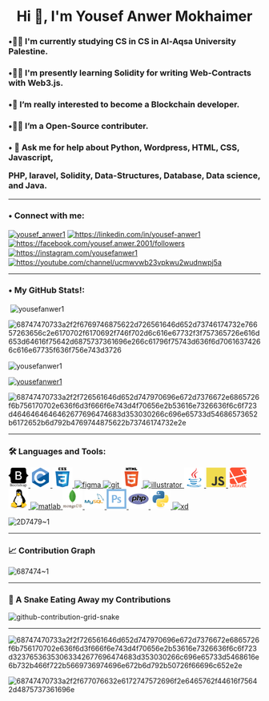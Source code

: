 <h1 align="center">Hi 👋, I'm Yousef Anwer Mokhaimer</h1>





<h3 align="left"> •👨‍🎓 I'm currently studying CS in CS in Al-Aqsa University Palestine.</h3><p align="left">

 <h3 align="left"> •👨‍💻 I'm presently learning Solidity for writing Web-Contracts with Web3.js.</h3><p align="left">

<h3 align="left"> •👀 I’m really interested to become a Blockchain developer.</h3> <p align="left">

<h3 align="left">•👨‍🏫 I’m a Open-Source contributer.</h3><p align="left">

<h3 align="left">• 💬 Ask me for help about  Python, Wordpress, HTML, CSS, Javascript,

PHP,  laravel, Solidity, Data-Structures, Database, Data science, and Java.</h3><p align="left">
 
__________________________________________________________________________________________________________________________________________


<h3 align="left">• Connect with me:</h3>
<p align="left">

<a href="https://twitter.com/yousef_anwer1" target="blank"><img align="center" src="https://raw.githubusercontent.com/rahuldkjain/github-profile-readme-generator/master/src/images/icons/Social/twitter.svg" alt="yousef_anwer1" height="30" width="40" /></a>
<a href="https://linkedin.com/in/https://linkedin.com/in/yousef-anwer1" target="blank"><img align="center" src="https://raw.githubusercontent.com/rahuldkjain/github-profile-readme-generator/master/src/images/icons/Social/linked-in-alt.svg" alt="https://linkedin.com/in/yousef-anwer1" height="30" width="40" /></a>
<a href="https://fb.com/https://facebook.com/yousef.anwer.2001/followers" target="blank"><img align="center" src="https://raw.githubusercontent.com/rahuldkjain/github-profile-readme-generator/master/src/images/icons/Social/facebook.svg" alt="https://facebook.com/yousef.anwer.2001/followers" height="30" width="40" /></a>
<a href="https://instagram.com/https://instagram.com/yousefanwer1" target="blank"><img align="center" src="https://raw.githubusercontent.com/rahuldkjain/github-profile-readme-generator/master/src/images/icons/Social/instagram.svg" alt="https://instagram.com/yousefanwer1" height="30" width="40" /></a>
<a href="https://www.youtube.com/c/https://youtube.com/channel/ucmwvwb23vpkwu2wudnwpj5a" target="blank"><img align="center" src="https://raw.githubusercontent.com/rahuldkjain/github-profile-readme-generator/master/src/images/icons/Social/youtube.svg" alt="https://youtube.com/channel/ucmwvwb23vpkwu2wudnwpj5a" height="30" width="40" /></a>
</p>

___________________________________________________________________________

<h3 align="left"> • My GitHub Stats!:</h3>
<p align="left">


<p>&nbsp;<img align="center" src="https://github-readme-stats.vercel.app/api?username=yousefanwer1&show_icons=true&locale=en" alt="yousefanwer1" /></p>

  ![68747470733a2f2f6769746875622d726561646d652d73746174732e76657263656c2e6170702f6170692f746f702d6c616e67732f3f757365726e616d653d64616f75642d6875737361696e266c61796f75743d636f6d70616374266c616e67735f636f756e743d3726](https://user-images.githubusercontent.com/101040488/207275394-ad2f3e70-a36b-4d1f-9350-0c72fd5ed689.svg)
  

<p><img align="center" src="https://github-readme-streak-stats.herokuapp.com/?user=yousefanwer1&" alt="yousefanwer1" /></p>




<p align="left"> <a href="https://github.com/ryo-ma/github-profile-trophy"><img src="https://github-profile-trophy.vercel.app/?username=yousefanwer1" alt="yousefanwer1" /></a> </p>

![68747470733a2f2f726561646d652d747970696e672d7376672e6865726f6b756170702e636f6d3f666f6e743d4f70656e2b53616e7326636f6c6f723d4646464646462677696474683d353030266c696e65733d54686573652b6172652b6d792b4769744875622b73746174732e2e](https://user-images.githubusercontent.com/101040488/207257332-3264a1b2-fef9-44f6-8000-a18b506cc250.svg)


___________________________________________________________________________





<h3 align="left">🛠 Languages and Tools:</h3>



<p align="left"> <a href="https://getbootstrap.com" target="_blank" rel="noreferrer"> <img src="https://raw.githubusercontent.com/devicons/devicon/master/icons/bootstrap/bootstrap-plain-wordmark.svg" alt="bootstrap" width="40" height="40"/> </a> <a href="https://www.cprogramming.com/" target="_blank" rel="noreferrer"> <img src="https://raw.githubusercontent.com/devicons/devicon/master/icons/c/c-original.svg" alt="c" width="40" height="40"/> </a> <a href="https://www.w3schools.com/css/" target="_blank" rel="noreferrer"> <img src="https://raw.githubusercontent.com/devicons/devicon/master/icons/css3/css3-original-wordmark.svg" alt="css3" width="40" height="40"/> </a> <a href="https://www.figma.com/" target="_blank" rel="noreferrer"> <img src="https://www.vectorlogo.zone/logos/figma/figma-icon.svg" alt="figma" width="40" height="40"/> </a> <a href="https://git-scm.com/" target="_blank" rel="noreferrer"> <img src="https://www.vectorlogo.zone/logos/git-scm/git-scm-icon.svg" alt="git" width="40" height="40"/> </a> <a href="https://www.w3.org/html/" target="_blank" rel="noreferrer"> <img src="https://raw.githubusercontent.com/devicons/devicon/master/icons/html5/html5-original-wordmark.svg" alt="html5" width="40" height="40"/> </a> <a href="https://www.adobe.com/in/products/illustrator.html" target="_blank" rel="noreferrer"> <img src="https://www.vectorlogo.zone/logos/adobe_illustrator/adobe_illustrator-icon.svg" alt="illustrator" width="40" height="40"/> </a> <a href="https://www.java.com" target="_blank" rel="noreferrer"> <img src="https://raw.githubusercontent.com/devicons/devicon/master/icons/java/java-original.svg" alt="java" width="40" height="40"/> </a> <a href="https://developer.mozilla.org/en-US/docs/Web/JavaScript" target="_blank" rel="noreferrer"> <img src="https://raw.githubusercontent.com/devicons/devicon/master/icons/javascript/javascript-original.svg" alt="javascript" width="40" height="40"/> </a> <a href="https://laravel.com/" target="_blank" rel="noreferrer"> <img src="https://raw.githubusercontent.com/devicons/devicon/master/icons/laravel/laravel-plain-wordmark.svg" alt="laravel" width="40" height="40"/> </a> <a href="https://www.linux.org/" target="_blank" rel="noreferrer"> <img src="https://raw.githubusercontent.com/devicons/devicon/master/icons/linux/linux-original.svg" alt="linux" width="40" height="40"/> </a> <a href="https://www.mathworks.com/" target="_blank" rel="noreferrer"> <img src="https://upload.wikimedia.org/wikipedia/commons/2/21/Matlab_Logo.png" alt="matlab" width="40" height="40"/> </a> <a href="https://www.mongodb.com/" target="_blank" rel="noreferrer"> <img src="https://raw.githubusercontent.com/devicons/devicon/master/icons/mongodb/mongodb-original-wordmark.svg" alt="mongodb" width="40" height="40"/> </a> <a href="https://www.mysql.com/" target="_blank" rel="noreferrer"> <img src="https://raw.githubusercontent.com/devicons/devicon/master/icons/mysql/mysql-original-wordmark.svg" alt="mysql" width="40" height="40"/> </a> <a href="https://www.photoshop.com/en" target="_blank" rel="noreferrer"> <img src="https://raw.githubusercontent.com/devicons/devicon/master/icons/photoshop/photoshop-line.svg" alt="photoshop" width="40" height="40"/> </a> <a href="https://www.php.net" target="_blank" rel="noreferrer"> <img src="https://raw.githubusercontent.com/devicons/devicon/master/icons/php/php-original.svg" alt="php" width="40" height="40"/> </a> <a href="https://www.python.org" target="_blank" rel="noreferrer"> <img src="https://raw.githubusercontent.com/devicons/devicon/master/icons/python/python-original.svg" alt="python" width="40" height="40"/> </a> <a href="https://www.adobe.com/products/xd.html" target="_blank" rel="noreferrer"> <img src="https://cdn.worldvectorlogo.com/logos/adobe-xd.svg" alt="xd" width="40" height="40"/> </a> </p>

![2D7479~1](https://user-images.githubusercontent.com/101040488/207269079-d0a47db6-f7cb-4534-90c1-5a1e054d7871.SVG)

__________________________________________________________________________________________________________________________________________


<h3 align="left"> 📈 Contribution Graph</h3>

![687474~1](https://user-images.githubusercontent.com/101040488/207271951-251e2251-6826-4bc2-914d-02fec9fb79ce.SVG)

__________________________________________________________________________________________________________________________________________

<h3 align="left"> 🐍 A Snake Eating Away my Contributions</h3>

![github-contribution-grid-snake](https://user-images.githubusercontent.com/101040488/207934453-4fa011bf-594e-4b97-9e1f-d54308607e66.svg)

__________________________________________________________________________________________________________________________________________

![68747470733a2f2f726561646d652d747970696e672d7376672e6865726f6b756170702e636f6d3f666f6e743d4f70656e2b53616e7326636f6c6f723d32376536353063342677696474683d353030266c696e65733d5468616e6b732b466f722b5669736974696e672b6d792b50726f66696c652e2e](https://user-images.githubusercontent.com/101040488/207274041-3c41b48e-fad2-4bf6-9a2f-d96a1bc125c9.svg)


![68747470733a2f2f677076632e6172747572696f2e6465762f44616f75642d4875737361696e](https://user-images.githubusercontent.com/101040488/207274310-a386f9f4-b121-4b6e-b5e3-84894fc7f847.svg)


  
 
 
